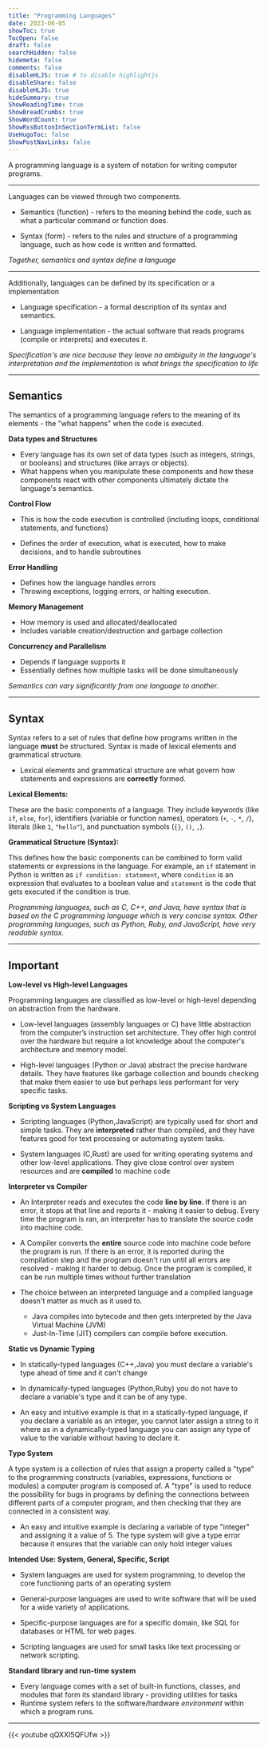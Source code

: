 ```yaml
---
title: "Programming Languages"
date: 2023-06-05
showToc: true
TocOpen: false
draft: false
searchHidden: false
hidemeta: false
comments: false
disableHLJS: true # to disable highlightjs
disableShare: false
disableHLJS: true
hideSummary: true
ShowReadingTime: true
ShowBreadCrumbs: true
ShowWordCount: true
ShowRssButtonInSectionTermList: false
UseHugoToc: false
ShowPostNavLinks: false
---
```

A programming language is a system of notation for writing computer programs. 

---

Languages can be viewed through two components.

- Semantics (function) - refers to the meaning behind the code, such as what a particular command or function does.

- Syntax (form) - refers to the rules and structure of a programming language, such as how code is written and formatted.

*Together, semantics and syntax define a language*

---

Additionally, languages can be defined by its specification or a implementation

-  Language specification - a formal description of its syntax and semantics.

-  Language implementation - the actual software that reads programs (compile or interprets) and executes it.

*Specification's are nice because they leave no ambiguity in the language's interpretation and the implementation is what brings the specification to life*


---


## Semantics 

The semantics of a programming language refers to the meaning of its elements - the "what happens" when the code is executed. 


**Data types and Structures**

- Every language has its own set of data types (such as integers, strings, or booleans) and structures (like arrays or objects). 
- What happens when you manipulate these components and how these components react with other components ultimately dictate the language's semantics. 


**Control Flow**

-  This is how the code execution is controlled (including loops, conditional statements, and functions)

- Defines the order of execution, what is executed, how to make decisions, and to handle subroutines

**Error Handling**

-  Defines how the language handles errors 
-  Throwing exceptions, logging errors, or halting execution.

**Memory Management**
-  How memory is used and allocated/deallocated
- Includes variable creation/destruction and garbage collection  

**Concurrency and Parallelism** 
- Depends if language supports it 
- Essentially defines how multiple tasks will be done simultaneously


*Semantics can vary significantly from one language to another.*




---
## Syntax 

Syntax refers to a set of rules that define how programs written in the language **must** be structured. Syntax is made of lexical elements and grammatical structure.
- Lexical elements and grammatical structure are what govern how statements and expressions are **correctly** formed. 


**Lexical Elements:**

 These are the basic components of a language. They include keywords (like `if`, `else`, `for`), identifiers (variable or function names), operators (`+`, `-`, `*`, `/`), literals (like `1`, `"hello"`), and punctuation symbols (`{}`, `()`, `,`).

**Grammatical Structure (Syntax):**

 This defines how the basic components can be combined to form valid statements or expressions in the language. For example, an `if` statement in Python is written as `if condition: statement`, where `condition` is an expression that evaluates to a boolean value and `statement` is the code that gets executed if the condition is true.

*Programming languages, such as C, C++, and Java, have syntax that is based on the C programming language which is very concise syntax. Other programming languages, such as Python, Ruby, and JavaScript, have very readable syntax.*

---

## Important 


**Low-level vs High-level Languages**

Programming languages are classified as low-level or high-level depending on abstraction from the hardware.

- Low-level languages (assembly languages or C) have little abstraction from the computer’s instruction set architecture. They offer high control over the hardware but require a lot knowledge about the computer's architecture and memory model.

- High-level languages (Python or Java) abstract the precise hardware details. They have features like garbage collection and bounds checking that make them easier to use but perhaps less performant for very specific tasks.

**Scripting vs System Languages**

- Scripting languages (Python,JavaScript) are typically used for short and simple tasks. They are **interpreted** rather than compiled, and they have features good for text processing or automating system tasks.

- System languages (C,Rust) are used for writing operating systems and other low-level applications. They give close control over system resources and are **compiled** to machine code 


**Interpreter vs Compiler**

- An Interpreter reads and executes the code **line by line**. If there is an error, it stops at that line and reports it - making it easier to debug. Every time the program is ran, an interpreter has to translate the source code into machine code.  

- A Compiler converts the **entire** source code into machine code before the program is run. If there is an error, it is reported during the compilation step and the program doesn't run until all errors are resolved - making it harder to debug. Once the program is compiled, it can be run multiple times without further translation

- The choice between an interpreted language and a compiled language  doesn't matter as much as it used to.
    - Java compiles into bytecode and then gets interpreted by the Java Virtual Machine (JVM)
    - Just-In-Time (JIT) compilers can compile before execution. 
  
**Static vs Dynamic Typing**

- In statically-typed languages (C++,Java) you must declare a variable's type ahead of time and it can't change

- In dynamically-typed languages (Python,Ruby) you do not have to declare a variable's type and it can be of any type.

- An easy and intuitive example is that in a statically-typed language, if you declare a variable as an integer, you cannot later assign a string to it where as in a dynamically-typed language you can assign any type of value to the variable without having to declare it.


**Type System**

A type system is a collection of rules that assign a property called a "type" to the programming constructs (variables, expressions, functions or modules) a computer program is composed of. A "type" is used to reduce the possibility for bugs in programs by defining the connections between different parts of a computer program, and then checking that they are connected in a consistent way.

- An easy and intuitive example is declaring a variable of type "integer" and assigning it a value of 5. The type system will give a type error because it ensures that the variable can only hold integer values

**Intended Use: System, General, Specific, Script**

- System languages are used for system programming, to develop the core functioning parts of an operating system

- General-purpose languages are used to write software that will be used for a wide variety of applications.

- Specific-purpose languages are for a specific domain, like SQL for databases or HTML for web pages.

- Scripting languages are used for small tasks like text processing or network scripting.



**Standard library and run-time system**
- Every language comes with a set of built-in functions, classes, and modules that form its standard library - providing utilities for tasks
- Runtime system refers to the software/hardware *environment* within which a program runs.

---

{{< youtube qQXXI5QFUfw >}}

